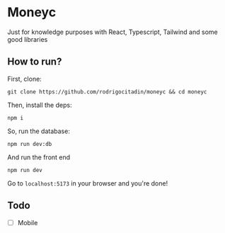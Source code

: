# Moneyc

Just for knowledge purposes with React, Typescript, Tailwind and some good libraries

## How to run?

First, clone:

`git clone https://github.com/rodrigocitadin/moneyc && cd moneyc`

Then, install the deps:

`npm i`

So, run the database:

`npm run dev:db`

And run the front end

`npm run dev`

Go to `localhost:5173` in your browser and you're done!

## Todo

- [ ] Mobile
